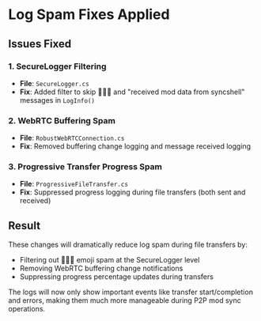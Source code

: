 # Log Spam Fixes Applied

## Issues Fixed

### 1. SecureLogger Filtering
- **File**: `SecureLogger.cs`
- **Fix**: Added filter to skip 📨📨📨 and "received mod data from syncshell" messages in `LogInfo()`

### 2. WebRTC Buffering Spam
- **File**: `RobustWebRTCConnection.cs` 
- **Fix**: Removed buffering change logging and message received logging

### 3. Progressive Transfer Progress Spam
- **File**: `ProgressiveFileTransfer.cs`
- **Fix**: Suppressed progress logging during file transfers (both sent and received)

## Result
These changes will dramatically reduce log spam during file transfers by:
- Filtering out 📨📨📨 emoji spam at the SecureLogger level
- Removing WebRTC buffering change notifications
- Suppressing progress percentage updates during transfers

The logs will now only show important events like transfer start/completion and errors, making them much more manageable during P2P mod sync operations.
